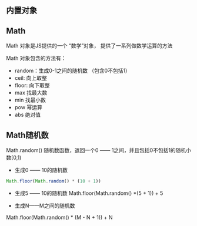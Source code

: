 ## 内置对象


## Math

Math 对象是JS提供的一个 “数学”对象， 提供了一系列做数学运算的方法

Math 对象包含的方法有：

- random：生成0-1之间的随机数 （包含0不包括1）
- ceil: 向上取整
- floor: 向下取整
- max 找最大数
- min 找最小数
- pow 幂运算
- abs 绝对值


## Math随机数

Math.random() 随机数函数，返回一个0 —— 1之间，并且包括0不包括1的随机小数[0,1) 

- 生成0 —— 10的随机数
```js
Math.floor(Math.random() * (10 + 1))
```

- 生成5 —— 10的随机数
Math.floor(Math.random() *(5 + 1)) + 5

- 生成N——M之间的随机数

Math.floor(Math.random() * (M - N + 1)) + N


